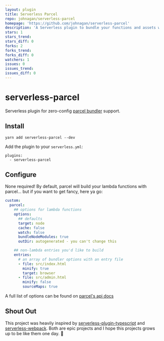 ```yaml
---
layout: plugin
title: Serverless Parcel
repo: johnagan/serverless-parcel
homepage: 'https://github.com/johnagan/serverless-parcel'
description: 'A Serverless plugin to bundle your functions and assets with Parcel Bundler'
stars: 1
stars_trend: 
stars_diff: 0
forks: 2
forks_trend: 
forks_diff: 0
watchers: 1
issues: 0
issues_trend: 
issues_diff: 0
---
```



# serverless-parcel

Serverless plugin for zero-config [parcel bundler](https://parceljs.org/) support.

## Install

```
yarn add serverless-parcel --dev
```

Add the plugin to your `serverless.yml`:

```
plugins:
  - serverless-parcel
```

## Configure

None required! By default, parcel will build your lambda functions with parcel... but if you want to get fancy, here ya go:

```yml
custom:
  parcel:
    ## options for lambda functions
    options:
      ## defaults
      target: node
      cache: false
      watch: false
      bundleNodeModules: true
      outDir: autogenerated - you can't change this

    ## non-lambda entries you'd like to build
    entries:
      # an array of bundler options with an entry file
      - file: src/index.html
        minify: true
        target: browser
      - file: src/admin.html
        minify: false
        sourceMaps: true
```

A full list of options can be found on [parcel's api docs](https://parceljs.org/api.html)

## Shout Out

This project was heavily inspired by [serverless-plugin-typescript](https://github.com/prisma/serverless-plugin-typescript) and [serverless-webpack](https://github.com/serverless-heaven/serverless-webpack). Both are epic projects and I hope this projects grows up to be like them one day. :tada:
